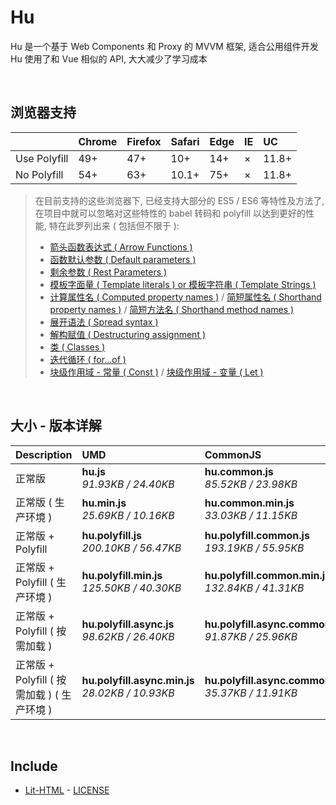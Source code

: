 # Hu
Hu 是一个基于 Web Components 和 Proxy 的 MVVM 框架, 适合公用组件开发<br>
Hu 使用了和 Vue 相似的 API, 大大减少了学习成本

<br>

## 浏览器支持

|              | Chrome | Firefox | Safari | Edge | IE | UC    |
| :-           | :-     | :-      | :-     | :-   | :- | :-    |
| Use Polyfill | 49+    | 47+     | 10+    | 14+  | ×  | 11.8+ |
| No Polyfill  | 54+    | 63+     | 10.1+  | 75+  | ×  | 11.8+ |

> 在目前支持的这些浏览器下, 已经支持大部分的 ES5 / ES6 等特性及方法了,<br>
> 在项目中就可以忽略对这些特性的 babel 转码和 polyfill 以达到更好的性能, 特在此罗列出来 ( 包括但不限于 ): <br>
  > - [箭头函数表达式 ( Arrow Functions )](https://developer.mozilla.org/zh-CN/docs/Web/JavaScript/Reference/Functions/Arrow_functions)
  > - [函数默认参数 ( Default parameters )](https://developer.mozilla.org/zh-CN/docs/Web/JavaScript/Reference/Functions/Default_parameters)
  > - [剩余参数 ( Rest Parameters )](https://developer.mozilla.org/zh-CN/docs/Web/JavaScript/Reference/Functions/Rest_parameters)
  > - [模板字面量 ( Template literals ) or 模板字符串 ( Template Strings )](https://developer.mozilla.org/zh-CN/docs/Web/JavaScript/Reference/template_strings)
  > - [计算属性名 ( Computed property names )](https://developer.mozilla.org/zh-CN/docs/Web/JavaScript/Reference/Operators/Object_initializer#计算属性名) / [简短属性名 ( Shorthand property names )](https://developer.mozilla.org/zh-CN/docs/Web/JavaScript/Reference/Operators/Object_initializer#属性定义) / [简短方法名 ( Shorthand method names )](https://developer.mozilla.org/zh-CN/docs/Web/JavaScript/Reference/Operators/Object_initializer#方法定义)
  > - [展开语法 ( Spread syntax )](https://developer.mozilla.org/zh-CN/docs/Web/JavaScript/Reference/Operators/Spread_syntax)
  > - [解构赋值 ( Destructuring assignment )](https://developer.mozilla.org/zh-CN/docs/Web/JavaScript/Reference/Operators/Destructuring_assignment)
  > - [类 ( Classes )](https://developer.mozilla.org/zh-CN/docs/Web/JavaScript/Reference/Classes)
  > - [迭代循环 ( for...of )](https://developer.mozilla.org/zh-CN/docs/Web/JavaScript/Reference/Statements/for...of)
  > - [块级作用域 - 常量 ( Const )](https://developer.mozilla.org/zh-CN/docs/Web/JavaScript/Reference/Statements/const) / [块级作用域 - 变量 ( Let )](https://developer.mozilla.org/zh-CN/docs/Web/JavaScript/Reference/Statements/let)

<br>

## 大小 - 版本详解
| Description | UMD | CommonJS | ES Module |
| :- | :- | :- | :- |
| 正常版 | **hu.js**<br>*91.93KB / 24.40KB* | **hu.common.js**<br>*85.52KB / 23.98KB* | **hu.esm.js**<br>*85.50KB / 23.96KB* |
| 正常版 ( 生产环境 ) | **hu.min.js**<br>*25.69KB / 10.16KB* | **hu.common.min.js**<br>*33.03KB / 11.15KB* | **hu.esm.min.js**<br>*25.52KB / 10.09KB* |
| 正常版 + Polyfill | **hu.polyfill.js**<br>*200.10KB / 56.47KB* | **hu.polyfill.common.js**<br>*193.19KB / 55.95KB* | **hu.polyfill.esm.js**<br>*193.17KB / 55.93KB* |
| 正常版 + Polyfill ( 生产环境 ) | **hu.polyfill.min.js**<br>*125.50KB / 40.30KB* | **hu.polyfill.common.min.js**<br>*132.84KB / 41.31KB* | **hu.polyfill.esm.min.js**<br>*125.33KB / 40.24KB* |
| 正常版 + Polyfill ( 按需加载 ) | **hu.polyfill.async.js**<br>*98.62KB / 26.40KB* | **hu.polyfill.async.common.js**<br>*91.87KB / 25.96KB* | **hu.polyfill.async.esm.js**<br>*91.85KB / 25.94KB* |
| 正常版 + Polyfill ( 按需加载 ) ( 生产环境 ) | **hu.polyfill.async.min.js**<br>*28.02KB / 10.93KB* | **hu.polyfill.async.common.min.js**<br>*35.37KB / 11.91KB* | **hu.polyfill.async.esm.min.js**<br>*27.85KB / 10.86KB* |

<br>

## Include
  - [Lit-HTML](https://github.com/Polymer/lit-html) \- [LICENSE](https://github.com/Polymer/lit-html/blob/master/LICENSE)
